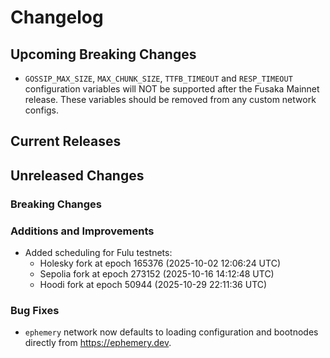 # Changelog

## Upcoming Breaking Changes
 - `GOSSIP_MAX_SIZE`, `MAX_CHUNK_SIZE`, `TTFB_TIMEOUT` and `RESP_TIMEOUT` configuration variables will NOT be supported after the Fusaka Mainnet release. These variables should be removed from any custom network configs.

## Current Releases

## Unreleased Changes

### Breaking Changes

### Additions and Improvements
- Added scheduling for Fulu testnets:
  - Holesky fork at epoch 165376 (2025-10-02 12:06:24 UTC)
  - Sepolia fork at epoch 273152 (2025-10-16 14:12:48 UTC)
  - Hoodi fork at epoch 50944 (2025-10-29 22:11:36 UTC)

### Bug Fixes
- `ephemery` network now defaults to loading configuration and bootnodes directly from https://ephemery.dev.

